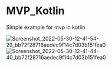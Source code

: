# MVP_Kotlin
Simple example for mvp in kotlin


![Screenshot_2022-05-30-12-41-54-29_bb72f28716aedec9f14c7d03b151fea0](https://user-images.githubusercontent.com/33086068/172010075-b14f85bf-fe94-461a-9b3b-ff09be1d5c64.jpg)
![Screenshot_2022-05-30-12-41-44-40_bb72f28716aedec9f14c7d03b151fea0](https://user-images.githubusercontent.com/33086068/172010092-9865d903-29d1-4248-b565-891ea1097a42.jpg)
